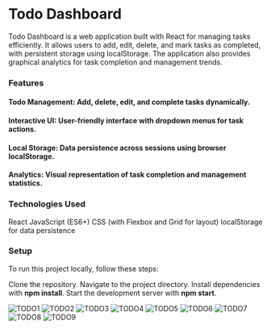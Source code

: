 
# Todo Dashboard

Todo Dashboard is a web application built with React for managing tasks efficiently. It allows users to add, edit, delete, and mark tasks as completed, with persistent storage using localStorage. The application also provides graphical analytics for task completion and management trends.

### Features
#### Todo Management: Add, delete, edit, and complete tasks dynamically.
#### Interactive UI: User-friendly interface with dropdown menus for task actions.
#### Local Storage: Data persistence across sessions using browser localStorage.
#### Analytics: Visual representation of task completion and management statistics.

### Technologies Used
React
JavaScript (ES6+)
CSS (with Flexbox and Grid for layout)
localStorage for data persistence

### Setup
To run this project locally, follow these steps:

Clone the repository.
Navigate to the project directory.
Install dependencies with <b>npm install</b>.
Start the development server with <b>npm start</b>.


![TODO1](https://github.com/aniketrindhe692002/TODO_list_webApp/assets/102817451/4322ffee-ac3b-4738-89bd-e133cbd51d7c)
![TODO2](https://github.com/aniketrindhe692002/TODO_list_webApp/assets/102817451/c9fe1f9b-2681-4918-887b-e10fae38f163)
![TODO3](https://github.com/aniketrindhe692002/TODO_list_webApp/assets/102817451/fe50f521-5c94-4550-b8ad-a810bc7ebe27)
![TODO4](https://github.com/aniketrindhe692002/TODO_list_webApp/assets/102817451/f3990702-6ea6-4d70-aa73-94823094a6ca)
![TODO5](https://github.com/aniketrindhe692002/TODO_list_webApp/assets/102817451/041a81d2-e0af-4171-9cff-36b132b9be36)
![TODO6](https://github.com/aniketrindhe692002/TODO_list_webApp/assets/102817451/ab1ba531-beed-4d3e-a88c-0ec8b28982c7)
![TODO7](https://github.com/aniketrindhe692002/TODO_list_webApp/assets/102817451/719eca94-8c90-47d9-b924-0dbca02c26e7)
![TODO8](https://github.com/aniketrindhe692002/TODO_list_webApp/assets/102817451/a088621e-6140-42f4-8768-1738e9e30850)
![TODO9](https://github.com/aniketrindhe692002/TODO_list_webApp/assets/102817451/d06a1153-2091-43e3-9a9a-8b4113e60ead)
